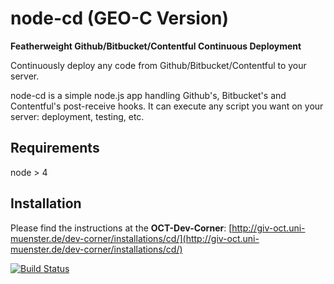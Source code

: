node-cd (GEO-C Version)
=======

**Featherweight Github/Bitbucket/Contentful Continuous Deployment**

Continuously deploy any code from Github/Bitbucket/Contentful to your server.

node-cd is a simple node.js app handling Github's, Bitbucket's and Contentful's post-receive hooks.
It can execute any script you want on your server: deployment, testing, etc.

## Requirements

node > 4


## Installation 

Please find the instructions at the **OCT-Dev-Corner**: [http://giv-oct.uni-muenster.de/dev-corner/installations/cd/](http://giv-oct.uni-muenster.de/dev-corner/installations/cd/)

[![Build Status](https://travis-ci.org/A21z/node-cd.svg)](https://travis-ci.org/A21z/node-cd)
